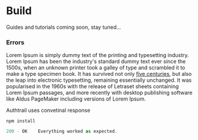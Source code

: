 # Build

Guides and tutorials coming soon, stay tuned...

<div class="split_content">
	<div class="split_side">
		<h3>Errors</h3>
		<p>Lorem Ipsum is simply dummy text of the printing and typesetting industry. Lorem Ipsum has been the industry's standard dummy text ever since the 1500s, when an unknown printer took a galley of type and scrambled it to make a type specimen book. It has survived not only <a href="/about/">five centuries</a>, but also the leap into electronic typesetting, remaining essentially unchanged. It was popularised in the 1960s with the release of Letraset sheets containing Lorem Ipsum passages, and more recently with desktop publishing software like Aldus PageMaker including versions of Lorem Ipsum.</p>
		<p>Authtrail uses convetinal response</p>
	</div>
	<div class="split_side">
<CodeGroup>
  <CodeGroupItem title="cURL" active>

```bash:no-line-numbers
npm install
```

  </CodeGroupItem>
</CodeGroup>
<CodeGroup>
  <CodeGroupItem title="HTTP STATUS CODE SUMMARY">

```ts
200 - OK	Everything worked as expected.
```

  </CodeGroupItem>
</CodeGroup>
	</div>
</div>
